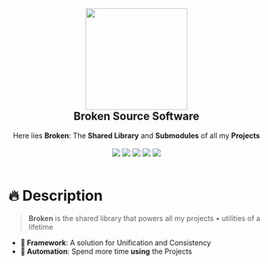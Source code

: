 <div align="center">
  <a href="https://brokensrc.dev"><img src="https://raw.githubusercontent.com/BrokenSource/BrokenSource/main/Broken/Resources/Images/Broken.png" width="200"></a>
  <h2 style="margin-top: 0">Broken Source Software</h2>
  Here lies <b>Broken</b>: The <b>Shared Library</b> and <b>Submodules</b> of all my <b>Projects</b>
  <br>
  <br>
  <a href="https://pypi.org/project/broken-source/"><img src="https://img.shields.io/pypi/v/broken-source?label=PyPI&color=blue"></a>
  <a href="https://pypi.org/project/broken-source/"><img src="https://img.shields.io/pypi/dw/broken-source?label=Installs&color=blue"></a>
  <a href="https://github.com/BrokenSource/BrokenSource"><img src="https://img.shields.io/github/v/tag/BrokenSource/BrokenSource?label=GitHub&color=orange"></a>
  <a href="https://github.com/BrokenSource/BrokenSource/stargazers"><img src="https://img.shields.io/github/stars/BrokenSource/BrokenSource?label=Stars&style=flat&color=orange"></a>
  <a href="https://discord.gg/KjqvcYwRHm"><img src="https://img.shields.io/discord/1184696441298485370?label=Discord&style=flat&color=purple"></a>
</div>

<br>

# 🔥 Description

> **Broken** is the shared library that powers all my projects • utilities of a lifetime

- **🌟 Framework**: A solution for Unification and Consistency
- **🚀 Automation**: Spend more time **using** the Projects
